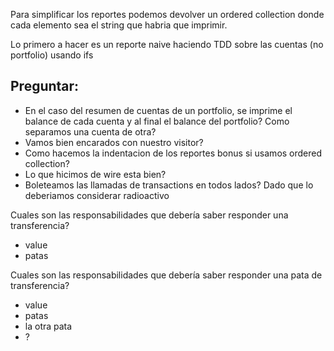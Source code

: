 Para simplificar los reportes podemos devolver un ordered collection donde cada elemento sea el string que habria que imprimir.

Lo primero a hacer es un reporte naive haciendo TDD sobre las cuentas (no portfolio) usando ifs


## Preguntar:
* En el caso del resumen de cuentas de un portfolio, se imprime el balance de cada cuenta y al final el balance del portfolio? Como separamos una cuenta de otra?
* Vamos bien encarados con nuestro visitor?
* Como hacemos la indentacion de los reportes bonus si usamos ordered collection?
* Lo que hicimos de wire esta bien?
* Boleteamos las llamadas de transactions en todos lados? Dado que lo deberiamos considerar radioactivo




Cuales son las responsabilidades que debería saber responder una transferencia?
* value
* patas

Cuales son las responsabilidades que debería saber responder una pata de transferencia?
* value
* patas
* la otra pata
* ?